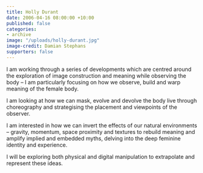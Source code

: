 ```yaml
---
title: Holly Durant
date: 2006-04-16 08:00:00 +10:00
published: false
categories:
- archive
image: "/uploads/holly-durant.jpg"
image-credit: Damian Stephans
supporters: false
---
```


<!-- https://thesubstation.org.au/show/holly-durant/ -->

I am working through a series of developments which are centred around the exploration of image construction and meaning while observing the body – I am particularly focusing on how we observe, build and warp meaning of the female body.

I am looking at how we can mask, evolve and devolve the body live through choreography and strategising the placement and viewpoints of the observer.

I am interested in how we can invert the effects of our natural environments – gravity, momentum, space proximity and textures to rebuild meaning and amplify implied and embedded myths, delving into the deep feminine identity and experience.

I will be exploring both physical and digital manipulation to extrapolate and represent these ideas.
